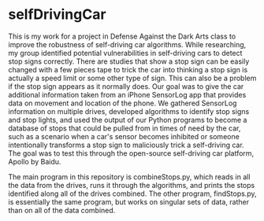 # selfDrivingCar
This is my work for a project in Defense Against the Dark Arts class to improve the robustness of self-driving car algorithms.  While researching, my group identified potential vulnerabilities in self-driving cars to detect stop signs correctly.  There are studies that show a stop sign can be easily changed with a few pieces tape to trick the car into thinking a stop sign is actually a speed limit or some other type of sign.  This can also be a problem if the stop sign appears as it normally does.  Our goal was to give the car additional information taken from an iPhone SensorLog app that provides data on movement and location of the phone.  We gathered SensorLog information on multiple drives, developed algorithms to identify stop signs and stop lights, and used the output of our Python programs to become a database of stops that could be pulled from in times of need by the car, such as a scenario when a car's sensor becomes inhibited or someone intentionally transforms a stop sign to maliciously trick a self-driving car.  The goal was to test this through the open-source self-driving car platform, Apollo by Baidu.

The main program in this repository is combineStops.py, which reads in all the data from the drives, runs it through the algorithms, and prints the stops identified along all of the drives combined.  The other program, findStops.py, is essentially the same program, but works on singular sets of data, rather than on all of the data combined.
